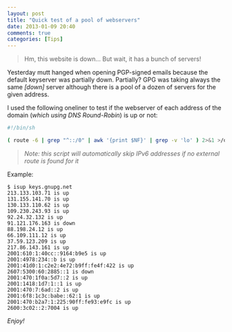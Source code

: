 ```yaml
---
layout: post
title: "Quick test of a pool of webservers"
date: 2013-01-09 20:40
comments: true
categories: [Tips]
---
```


> Hm, this website is down... But wait, it has a bunch of servers!

Yesterday mutt hanged when opening PGP-signed emails because the default keyserver was partially down. Partially? GPG was taking always the same _[down]_ server although there is a pool of a dozen of servers for the given address.

<!-- more -->

I used the following oneliner to test if the webserver of each address of the domain (_which using DNS Round-Robin_) is up or not:

``` bash
#!/bin/sh

( route -6 | grep "^::/0" | awk '{print $NF}' | grep -v 'lo' ) 2>&1 >/dev/null  && HOSTOPTS="" || HOSTOPTS="-t A" ; for i in $( (host $HOSTOPTS $1 || (echo "$1 not found" 1>&2 && exit 1)) | grep -E "has (IPv6 )?address" | awk -F' ' '{print $NF}') ; do CURLOPTS=(); echo "$i" | grep ":" 2>&1 >/dev/null && CURLOPTS+=( -g "http://[$i]" ) || CURLOPTS+=( http://$i ) ; curl -H"Host: $1" -s -m3 ${CURLOPTS[@]} 2>&1 >/dev/null && echo $i is up || echo $i is down ; done
```

> _Note: this script will automatically skip IPv6 addresses if no external route is found for it_


Example:
```
$ isup keys.gnupg.net
213.133.103.71 is up
131.155.141.70 is up
130.133.110.62 is up
109.230.243.93 is up
92.24.32.132 is up
91.121.176.163 is down
88.198.24.12 is up
66.109.111.12 is up
37.59.123.209 is up
217.86.143.161 is up
2001:610:1:40cc::9164:b9e5 is up
2001:4978:234::b is up
2001:41d0:1:c2e2:4e72:b9ff:fe4f:422 is up
2607:5300:60:2885::1 is down
2001:470:1f0a:5d7::2 is up
2001:1418:1d7:1::1 is up
2001:470:7:6ad::2 is up
2001:6f8:1c3c:babe::62:1 is up
2001:470:b2a7:1:225:90ff:fe93:e9fc is up
2600:3c02::2:7004 is up
```

_Enjoy!_
